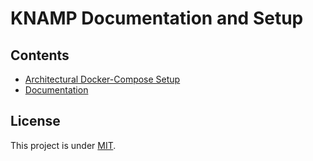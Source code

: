 # KNAMP Documentation and Setup

## Contents

* [Architectural Docker-Compose Setup](compose-setup/README.md)
* [Documentation](documentation/README.md)

## License

This project is under [MIT](./LICENSE).